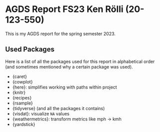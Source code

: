 # AGDS Report FS23 Ken Rölli (20-123-550)

This is my AGDS report for the spring semester 2023.

## Used Packages
Here is a list of all the packages used for this report in alphabetical order (and sometimes mentioned why a certain package was used).
- {caret}
- {cowplot}
- {here}: simplifies working with paths within project
- {knitr}
- {recipes}
- {rsample}
- {tidyverse} (and all the packages it contains)
- {visdat}: visualize `NA` values
- {weathermetrics}: transform metrics like mph -> kmh
- {yardstick}
